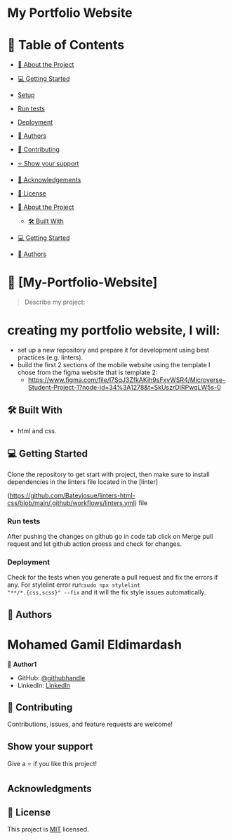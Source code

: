 # My Portfolio Website

<!-- TABLE OF CONTENTS -->

# 📗 Table of Contents

- [📖 About the Project](#about-project)
- [💻 Getting Started](#getting-started)
- [Setup](#setup)
- [Run tests](#run-tests)
- [Deployment](#triangular_flag_on_post-deployment)
- [👥 Authors](#authors)
- [🤝 Contributing](#contributing)
- [⭐️ Show your support](#support)
- [🙏 Acknowledgements](#acknowledgements)
- [📝 License](#license)

- [📖 About the Project](#about-project)
  - [🛠 Built With](#built-with)

- [💻 Getting Started](#getting-started)

- [👥 Authors](#authors)

# 📖 [My-Portfolio-Website] <a name="about-project"></a>

> Describe my project:

# creating my portfolio website, I will:

  - set up a new repository and prepare it for development using best practices (e.g. linters).
  - build the first 2 sections of the mobile website using the template I chose from the figma website that is template 2: 
      - https://www.figma.com/file/l7SqJ3ZfkAKih9sFxvWSR4/Microverse-Student-Project-1?node-id=34%3A1278&t=SkUszrDIRPwqLW5s-0


## 🛠 Built With <a name="built-with"></a>
  - html and css.

## 💻 Getting Started <a name="getting-started"></a>
Clone the repository to get start with project, then make sure to install dependencies in the linters file located in the [linter]

(https://github.com/Bateyjosue/linters-html-css/blob/main/.github/workflows/linters.yml) file

### Run tests
After pushing the changes on github go in code tab click on Merge pull request and let github action proess and check for changes.

### Deployment
Check for the tests when you generate a pull request and fix the errors if any.
For stylelint error  run:<code>sudo npx stylelint "**/*.{css,scss}" --fix</code> and it will the fix style issues automatically.


<!-- AUTHORS -->

## 👥 Authors <a name="authors"></a>

# Mohamed Gamil Eldimardash

👤 **Author1**
- GitHub: [@githubhandle](https://github.com/MMGGYY66)
- LinkedIn: [LinkedIn](https://www.linkedin.com/in/mohamed-eldimardash-0023a3b5/)

## 🤝 Contributing

Contributions, issues, and feature requests are welcome!


## Show your support

Give a ⭐️ if you like this project!

## Acknowledgments


## 📝 License

This project is [MIT](https://github.com/microverseinc/readme-template/blob/master/MIT.md) licensed.

